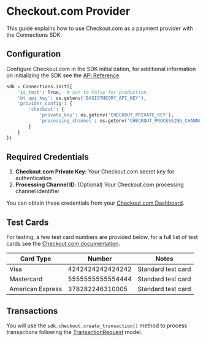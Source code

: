 # Checkout.com Provider

This guide explains how to use Checkout.com as a payment provider with the Connections SDK.

## Configuration

Configure Checkout.com in the SDK initialization, for additional information on initializing the SDK see the [API Reference](../api-reference.md#sdk-initialization).

```python
sdk = Connections.init({
    'is_test': True,  # Set to False for production
    'bt_api_key': os.getenv('BASISTHEORY_API_KEY'),
    'provider_config': {
        'checkout': {
            'private_key': os.getenv('CHECKOUT_PRIVATE_KEY'),
            'processing_channel': os.getenv('CHECKOUT_PROCESSING_CHANNEL')  # Optional
        }
    }
})
```

## Required Credentials

1. **Checkout.com Private Key**: Your Checkout.com secret key for authentication
2. **Processing Channel ID**: (Optional) Your Checkout.com processing channel identifier

You can obtain these credentials from your [Checkout.com Dashboard](https://dashboard.checkout.com/).

## Test Cards

For testing, a few test card numbers are provided below, for a full list of test cards see the [Checkout.com documentation](https://www.checkout.com/docs/developer-resources/testing/test-cards).

| Card Type | Number | Notes |
|-----------|---------|-------|
| Visa | 4242424242424242 | Standard test card |
| Mastercard | 5555555555554444 | Standard test card |
| American Express | 378282246310005 | Standard test card |

## Transactions

You will use the `sdk.checkout.create_transaction()` method to process transactions following the [TransactionRequest](../api-reference.md#transactionrequest) model.